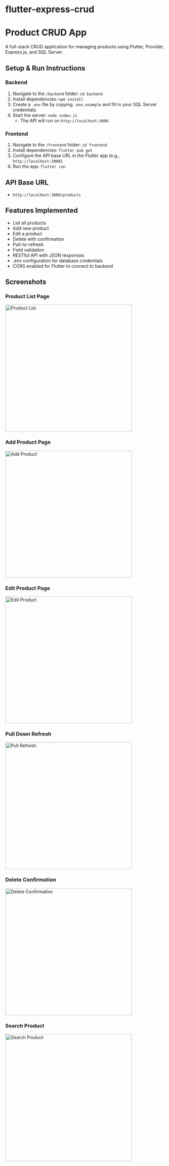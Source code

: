 # flutter-express-crud
# Product CRUD App

A full-stack CRUD application for managing products using Flutter, Provider, Express.js, and SQL Server.

## Setup & Run Instructions

### Backend
1. Navigate to the `/backend` folder: `cd backend`
2. Install dependencies: `npm install`
3. Create a `.env` file by copying `.env.example` and fill in your SQL Server credentials.
4. Start the server: `node index.js`
    - The API will run on `http://localhost:3000`

### Frontend
1. Navigate to the `/frontend` folder: `cd frontend`
2. Install dependencies: `flutter pub get`
3. Configure the API base URL in the Flutter app (e.g., `http://localhost:3000`).
4. Run the app: `flutter run`

## API Base URL
- `http://localhost:3000/products`

## Features Implemented
- List all products
- Add new product
- Edit a product
- Delete with confirmation
- Pull-to-refresh
- Field validation
- RESTful API with JSON responses
- .env configuration for database credentials
- CORS enabled for Flutter to connect to backend

## Screenshots

### Product List Page
<img src="screenshots/product_list.jpg" alt="Product List" width="400" />

### Add Product Page
<img src="screenshots/add_product.jpg" alt="Add Product" width="400" />

### Edit Product Page
<img src="screenshots/edit_product.jpg" alt="Edit Product" width="400" />

### Pull Down Refresh
<img src="screenshots/pull_down_refresh.jpg" alt="Pull Refresh" width="400" />

### Delete Confirmation
<img src="screenshots/confirmation_delete.jpg" alt="Delete Confirmation" width="400" />

### Search Product
<img src="screenshots/search_product.jpg" alt="Search Product" width="400" />

   
